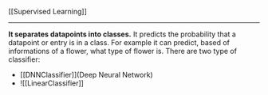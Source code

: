 [[Supervised Learning]]

---
**It separates datapoints into classes.**
It predicts the probability that a datapoint or entry is in a class. 
For example it can predict, based of informations of a flower, what type of flower is.
There are two type of classifier:
- [[DNNClassifier]](Deep Neural Network)
- ![[LinearClassifier]]
